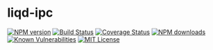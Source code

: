 # liqd-ipc

[![NPM version](https://img.shields.io/npm/v/liqd-ipc.svg)](https://www.npmjs.com/package/liqd-ipc)
[![Build Status](https://travis-ci.org/radixxko/liqd-ipc.svg?branch=master)](https://travis-ci.org/radixxko/liqd-ipc)
[![Coverage Status](https://coveralls.io/repos/github/radixxko/liqd-ipc/badge.svg?branch=master)](https://coveralls.io/github/radixxko/liqd-ipc?branch=master)
[![NPM downloads](https://img.shields.io/npm/dm/liqd-ipc.svg)](https://www.npmjs.com/package/liqd-ipc)
[![Known Vulnerabilities](https://snyk.io/test/github/radixxko/liqd-ipc/badge.svg?targetFile=package.json)](https://snyk.io/test/github/radixxko/liqd-ipc?targetFile=package.json)
[![MIT License](https://img.shields.io/badge/license-MIT-blue.svg)](LICENSE)
